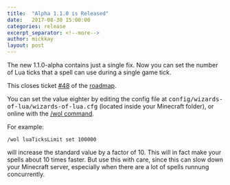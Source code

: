 ```yaml
---
title:  "Alpha 1.1.0 is Released"
date:   2017-08-30 15:00:00
categories: release
excerpt_separator: <!--more-->
author: mickkay
layout: post
---
```

The new 1.1.0-alpha contains just a single fix.
Now you can set the number of Lua ticks that a spell can use during a single game tick.
<!--more-->
This closes ticket [#48](https://github.com/wizards-of-lua/wizards-of-lua/issues/48) of the [roadmap](/roadmap).

You can set the value eighter by editing the config file at <tt>config/wizards-of-lua/wizards-of-lua.cfg</tt> (located inside your Minecraft folder), or online with the [/wol command](/wol-command).

For example:
```
/wol luaTicksLimit set 100000
```
will increase the standard value by a factor of 10.
This will in fact make your spells about 10 times faster.
But use this with care, since this can slow down your Minecraft server, especially
when there are a lot of spells runnung concurrently.
